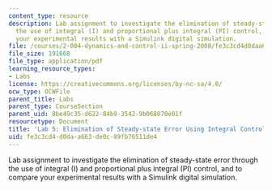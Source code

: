 ```yaml
---
content_type: resource
description: Lab assignment to investigate the elimination of steady-state error through
  the use of integral (I) and proportional plus integral (PI) control, and to compare
  your experimental results with a Simulink digital simulation.
file: /courses/2-004-dynamics-and-control-ii-spring-2008/fe3c3cd4d0daa663de0c89fb76511de4_lab5.pdf
file_size: 191668
file_type: application/pdf
learning_resource_types:
- Labs
license: https://creativecommons.org/licenses/by-nc-sa/4.0/
ocw_type: OCWFile
parent_title: Labs
parent_type: CourseSection
parent_uid: 8be49c35-d622-84b9-3542-9b068070e01f
resourcetype: Document
title: 'Lab 5: Elimination of Steady-state Error Using Integral Control Action'
uid: fe3c3cd4-d0da-a663-de0c-89fb76511de4
---
```

Lab assignment to investigate the elimination of steady-state error through the use of integral (I) and proportional plus integral (PI) control, and to compare your experimental results with a Simulink digital simulation.